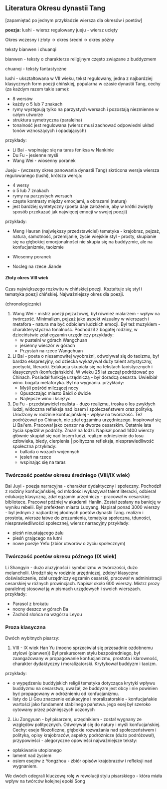 
## Literatura Okresu dynastii Tang

[zapamiętać po jednym przykładzie wiersza dla okresów i poetów]

**poezja:**
lushi - wiersz regulowany
jueju - wiersz ucięty



Okres wczesny i złoty -> okres średni -> okres późny

teksty bianwen i chuanqi


bianwen - teksty o charakterze religijnym często związane z buddyzmem

chuanqi - teksty fantastyczne



lushi - ukształtowana w VII wieku, tekst regulowany, jedna z najbardziej klasycznych form poezji chińskiej, popularna w czasie dynastii Tang,
cechy (za każdym razem takie same):
- 8 wersów 
- każdy o 5 lub 7 znakach
- rymy występują tylko na parzystych wersach i pozostają niezmienne w całym utworze
- struktura symetryczna (paralelna)
- tonalność jest regulowana (wiersz musi zachować odpowiedni układ tonów wznoszących i opadających)

przykłady:
- Li Bai - wspinając się na taras feniksa w Nankinie
- Du Fu - jesienne myśli
- Wang Wei - wiosenny poranek

Jueju - (wczesny okres panowania dynastii Tang) skrócona wersja wiersza regulowanego (lushi), krótsza wersja:
- 4 wersy
- o 5 lub 7 znakach
- rymy na parzystych wersach
- częste kontrasty między emocjami, a obrazami (naturą)
- jest bardziej syntetyczny (poeta daje założenie, aby w krótki zwięzły sposób przekazać jak najwięcej emocji w swojej poezji)

przykłady:
- Meng Hauran (największy przedstawiciel) 
  tematyka - krajobraz, pejzaż, natura, samotność, przemijanie, życie wiejskie
  styl - prosty, skupianie się na głębokiej emocjonalności
  nie skupia się na buddyzmie, ale na konfucjanizmie, taoizmie

- Wiosenny poranek 
- Nocleg na rzece Jiande



#### Złoty okres VIII wiek

Czas największego rozkwitu w chińskiej poezji. Kształtuje się styl i tematyka poezji chińskiej. Najważniejszy okres dla poezji.

(chronologicznie)
1. Wang Wei - mistrz poezji pejzażowej, był również malarzem - wpływ na twórczość. Minimalizm, pejzaż jako aspekt wizualny w wierszach i metafora - natura ma być odbiciem ludzkich emocji. Był też muzykiem - charakterystyczna tonalność. Pochodził z bogatej rodziny, w dzieciństwie zdał egzamin urzędniczy
   przykłady:
   - w pustelni w górach Wangchuan
   - jesienny wieczór w górach
   - Przystań na rzece Wangchuan 
1. Li Bai - poeta o niesamowitej wyobraźni, odwoływał się do taoizmu, był bardzo ekspresyjny, od dziecka wykazywał duży talent artystyczny, poetycki, literacki. Edukacja skupiała się na tekstach taoistycznych i klasycznych (konfucjańskich). W wieku 25 lat zaczął podróżować po Chinach. Posiadał funkcję urzędniczą - był doradcą cesarza. Uwielbiał wino. bogata metaforyka. Był na wygnaniu.
   przykłady:
   - Myśli pośród milczącej nocy
   - Opuszczając miasto Baidi o świcie
   - Najlepsze wino i księżyc
1. Du Fu - przedstawiciel realista - dużo realizmu, troska o los zwykłych ludzi, widoczna refleksja nad losem i społeczeństwem oraz polityką. Urodzony w rodzinie konfucjańskiej - wpływ na twórczość. Też podróżował po Chinach, nie zdał egzaminu urzędniczego. Inspirował się Li Bai'em. Pracował jako cenzor na dworze cesarskim. Ostatnie lata życia spędził w podróży. Zmarł na łodzi. Napisał ponad 1400 wierszy głównie skupiał się nad losem ludzi. 
   realizm odniesienie do losu człowieka, biedy, cierpienia | polityczna refleksja, niesprawiedliwość społeczna
   przykłady:
   - ballada o wozach wojennych
   - jesień na rzece
   - wspinając się na taras


### Twórczość poetów okresu średniego  (VIII/IX wiek)


Bai Juyi - poezja narracyjna - charakter dydaktyczny i społeczny. Pochodził z rodziny konfucjańskiej, od młodości wykazywał talent literacki, odbierał edukację klasyczną, zdał egzamin urzędniczy - pracował w cesarskiej bibliotece. Pracował później w akademii Hanlin. Został zesłany na banicję w wyniku rebelii. Był prefektem miasta Luoyang. Napisał ponad 3000 wierszy - byl jednym z najbardziej płodnych poetów dynastii Tang. 
realizm i prostota, wiersze łatwe do zrozumienia, tematyka społeczna, tduności, niesprawiedliwości społecznej, wiersz narracyjny 
przykłady:
- pieśń nieustającego żalu
- pieśń grającego na lutni
- nowe poezje Yefu (zbiór utworów o życiu społecznym)


### Twórczość poetów okresu późnego (IX wiek)

Li Shangyin - dużo aluzyjności i symbolizmu w twórczości, dużo melancholii. Urodził się w rodzinie urzędniczej, zdobył klasyczne doświadczenie, zdał urzędniczy egzamin cesarski, pracował w administracji cesarskiej w różnych prowincjach.  Napisał około 600 wierszy. Mistrz prozy paralelnej
stosował ją w pismach urzędowych i swoich wierszach.
przykłady:
- Parasol z brokatu
- nocny deszcz w górach Ba
- Zachód słońca na wzgórzu Leyou


### Proza klasyczna


Dwóch wybitnych pisarzy:
1. VIII - IX wiek Han Yu (mocno sprzeciwiał się przesadnie ozdobnemu stylowi (pianwen)) Był prekursorem stylu bezpośredniego, był zaangażowany w propagowanie konfucjanizmu, prostota i klarowność, charakter dydaktyczny i moralizatorski. Krytykował buddyzm i taoizm. 

przykłady:
- o wypędzeniu buddyjskich religii
  tematyka dotycząca krytyki wpływu buddyzmu na cesarstwo, uważał, że buddyzm jest obcy i nie powinien być propagowany w odróżnieniu od konfucjanizmu.
- listy do Li Gou
  znaczenie edukacyjne i moralizatorskie - konfucjańskie wartości jako fundament stabilnego państwa. jego esej był szeroko cytowany przez późniejszych uczonych


2. Liu Zongyuan - był pisarzem, urzędnikiem - został wygnany ze względów politycznych. Odwoływał się do natury i myśli konfucjańskiej. Cechy: eseje filozoficzne, głębokie rozważania nad społeczeństwem i polityką, opisy krajobrazów, aspekty podróżnicze (dużo podróżował), przypowieści - alegoryczne opowieści
najważniejsze teksty:
- opłakiwanie utopionego
- lament nad życiem 
- osiem esejów z Yongzhou - zbiór opisów krajobrazów i refleksji nad wygnaniem.

We dwóch odegrali kluczową rolę w rewolucji stylu pisarskiego - która miała wpływ na twórców kolejnej epoki Song


